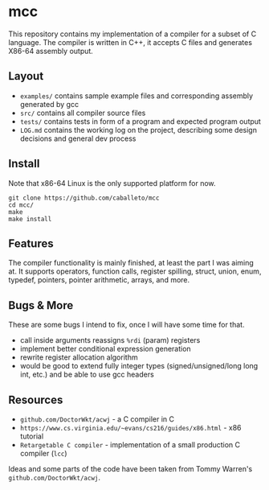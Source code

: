 # mcc

This repository contains my implementation of
a compiler for a subset of C language. 
The compiler is written in C++, it accepts C files and generates X86-64 assembly output.

## Layout

- `examples/` contains sample example files and corresponding assembly generated by gcc
- `src/` contains all compiler source files
- `tests/` contains tests in form of a program and expected program output
- `LOG.md` contains the working log on the project, describing some design decisions and general dev process

## Install

Note that x86-64 Linux is the only supported platform for now.

```
git clone https://github.com/caballeto/mcc
cd mcc/
make
make install
```

## Features

The compiler functionality is mainly finished, at least the part I was aiming at.
It supports operators, function calls, register spilling, struct, union, enum, typedef,
pointers, pointer arithmetic, arrays, and more.

## Bugs & More

These are some bugs I intend to fix, once I will have
some time for that.

- call inside arguments reassigns `%rdi` (param) registers
- implement better conditional expression generation
- rewrite register allocation algorithm
- would be good to extend fully integer types (signed/unsigned/long long int, etc.) and be
  able to use gcc headers

## Resources

- `github.com/DoctorWkt/acwj` - a C compiler in C
- `https://www.cs.virginia.edu/~evans/cs216/guides/x86.html` - x86 tutorial
- `Retargetable C compiler` - implementation of a small production C compiler (`lcc`)

Ideas and some parts of the code have been taken from Tommy Warren's `github.com/DoctorWkt/acwj`. 
